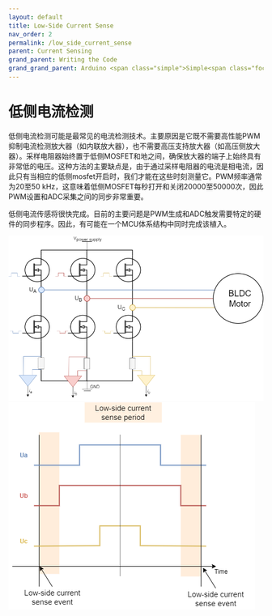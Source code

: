 ```yaml
---
layout: default
title: Low-Side Current Sense
nav_order: 2
permalink: /low_side_current_sense
parent: Current Sensing
grand_parent: Writing the Code
grand_grand_parent: Arduino <span class="simple">Simple<span class="foc">FOC</span>library</span>
---
```


# 低侧电流检测
低侧电流检测可能是最常见的电流检测技术。主要原因是它既不需要高性能PWM抑制电流检测放大器（如内联放大器），也不需要高压支持放大器（如高压侧放大器）。采样电阻器始终置于低侧MOSFET和地之间，确保放大器的端子上始终具有非常低的电压。这种方法的主要缺点是，由于通过采样电阻器的电流是相电流，因此只有当相应的低侧mosfet开启时，我们才能在这些时刻测量它。PWM频率通常为20至50 kHz，这意味着低侧MOSFET每秒打开和关闭20000至50000次，因此PWM设置和ADC采集之间的同步非常重要。

低侧电流传感将很快完成。目前的主要问题是PWM生成和ADC触发需要特定的硬件的同步程序。因此，有可能在一个MCU体系结构中同时完成该植入。

<img src="extras/Images/low-side.png" class="width50">
<img src="extras/Images/low_side_sync.png" class="width40">